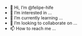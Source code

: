 - 👋 Hi, I’m @felipe-hife
- 👀 I’m interested in ...
- 🌱 I’m currently learning ...
- 💞️ I’m looking to collaborate on ...
- 📫 How to reach me ...

<!---
felipe-hife/felipe-hife is a ✨ special ✨ repository because its `README.md` (this file) appears on your GitHub profile.
You can click the Preview link to take a look at your changes.
--->
